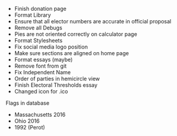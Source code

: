 -   Finish donation page
-   Format Library
-   Ensure that all elector numbers are accurate in official proposal
-   Remove all Debugs
-   Pies are not oriented correctly on calculator page
-   Format Stylesheets
-   Fix social media logo position
-   Make sure sections are aligned on home page
-   Format essays (maybe)
-   Remove font from git
-   Fix Independent Name
-   Order of parties in hemicircle view
-   Finish Electoral Thresholds essay
-   Changed icon for .ico

Flags in database

-   Massachusetts 2016
-   Ohio 2016
-   1992 (Perot)
